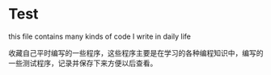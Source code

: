 Test
====

this file contains many kinds of code I write in daily life

收藏自己平时编写的一些程序，这些程序主要是在学习的各种编程知识中，编写的一些测试程序，记录并保存下来方便以后查看。
